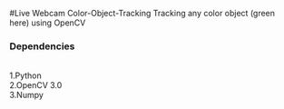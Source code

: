 #Live Webcam Color-Object-Tracking
Tracking any  color object (green here) using OpenCV

<h3>Dependencies</h3><br>
1.Python<br>
2.OpenCV 3.0<br>
3.Numpy<br>

